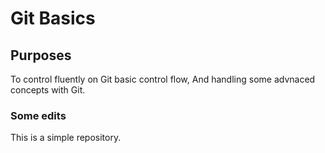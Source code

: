 # Git Basics

## Purposes

To control fluently on Git basic control flow,
And handling some advnaced concepts with Git.

### Some edits

This is a simple repository.